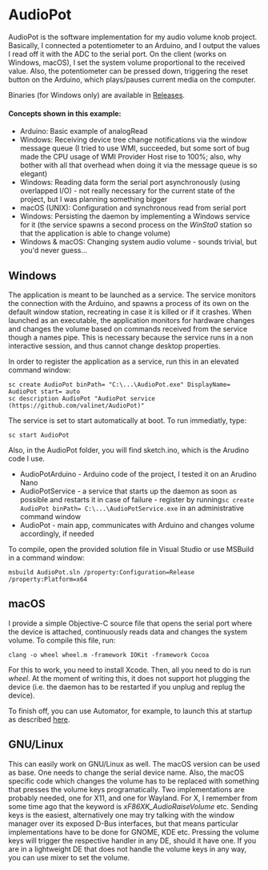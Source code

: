 # AudioPot

AudioPot is the software implementation for my audio volume knob project. Basically, I connected a potentiometer to an Arduino, and I output the values I read off it with the ADC to the serial port. On the client (works on Windows, macOS), I set the system volume proportional to the received value. Also, the potentiometer can be pressed down, triggering the reset button on the Arduino, which plays/pauses current media on the computer.

Binaries (for Windows only) are available in [Releases](https://github.com/valinet/AudioPot/releases).

#### Concepts shown in this example:

* Arduino: Basic example of analogRead
* Windows: Receiving device tree change notifications via the window message queue (I tried to use WMI, succeeded, but some sort of bug made the CPU usage of WMI Provider Host rise to 100%; also, why bother with all that overhead when doing it via the message queue is so elegant)
* Windows: Reading data form the serial port asynchronously (using overlapped I/O) - not really necessary for the current state of the project, but I was planning something bigger
* macOS (UNIX): Configuration and synchronous read from serial port
* Windows: Persisting the daemon by implementing a Windows service for it (the service spawns a second process on the *WinSta0* station so that the application is able to change volume)
* Windows & macOS: Changing system audio volume -  sounds trivial, but you'd never guess...

## Windows

The application is meant to be launched as a service. The service monitors the connection with the Arduino, and spawns a process of its own on the default window station, recreating in case it is killed or if it crashes. When launched as an executable, the application monitors for hardware changes and changes the volume based on commands received from the service though a names pipe. This is necessary because the service runs in a non interactive session, and thus cannot change desktop properties.

In order to register the application as a service, run this in an elevated command window:

```
sc create AudioPot binPath= "C:\...\AudioPot.exe" DisplayName= AudioPot start= auto
sc description AudioPot "AudioPot service (https://github.com/valinet/AudioPot)"
```

The service is set to start automatically at boot. To run immediatly, type:

```
sc start AudioPot
```

Also, in the AudioPot folder, you will find sketch.ino, which is the Arudino code I use.

* AudioPotArduino - Arduino code of the project, I tested it on an Arudino Nano
* AudioPotService - a service that starts up the daemon as soon as possible and restarts it in case of failure - register by running`sc create AudioPot binPath= C:\...\AudioPotService.exe` in an administrative command window
* AudioPot - main app, communicates with Arduino and changes volume accordingly, if needed

To compile, open the provided solution file in Visual Studio or use MSBuild in a command window:

```
msbuild AudioPot.sln /property:Configuration=Release /property:Platform=x64
```

## macOS

I provide a simple Objective-C source file that opens the serial port where the device is attached, continuously reads data and changes the system volume. To compile this file, run:

```
clang -o wheel wheel.m -framework IOKit -framework Cocoa
```

For this to work, you need to install Xcode. Then, all you need to do is run *wheel*. At the moment of writing this, it does not support hot plugging the device (i.e. the daemon has to be restarted if you unplug and replug the device).

To finish off, you can use Automator, for example, to launch this at startup as described [here](https://superuser.com/questions/229773/run-command-on-startup-login-mac-os-x).

## GNU/Linux

This can easily work on GNU/Linux as well. The macOS version can be used as base. One needs to change the serial device name. Also, the macOS specific code which changes the volume has to be replaced with something that presses the volume keys programatically. Two implementations are probably needed, one for X11, and one for Wayland. For X, I remember from some time ago that the keyword is *xF86XK_AudioRaiseVolume* etc. Sending keys is the easiest, alternatively one may try talking with the window manager over its exposed D-Bus interfaces, but that means particular implementations have to be done for GNOME, KDE etc. Pressing the volume keys will trigger the respective handler in any DE, should it have one. If you are in a lightweight DE that does not handle the volume keys in any way, you can use mixer to set the volume.